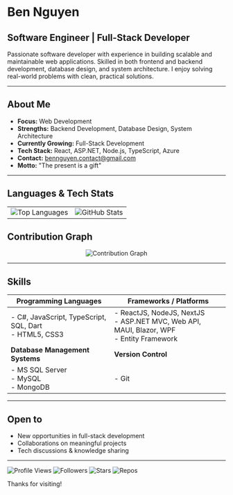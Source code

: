 # Ben Nguyen

## Software Engineer | Full-Stack Developer

Passionate software developer with experience in building scalable and maintainable web applications. Skilled in both frontend and backend development, database design, and system architecture. I enjoy solving real-world problems with clean, practical solutions.

---

## About Me

- **Focus:** Web Development  
- **Strengths:** Backend Development, Database Design, System Architecture  
- **Currently Growing:** Full-Stack Development  
- **Tech Stack:** React, ASP.NET, Node.js, TypeScript, Azure  
- **Contact:** [bennguyen.contact@gmail.com](mailto:bennguyen.contact@gmail.com)  
- **Motto:** "The present is a gift"

---

## Languages & Tech Stats

<table>
  <tr>
    <td align="center">
      <img src="https://github-readme-stats.vercel.app/api/top-langs/?username=xbensieve&layout=compact&theme=dark" alt="Top Languages" />
    </td>
    <td align="center">
      <img src="https://github-readme-stats.vercel.app/api?username=xbensieve&show_icons=true&theme=dark" alt="GitHub Stats" />
    </td>
  </tr>
</table>

## Contribution Graph

<p align="center">
  <img src="https://github-readme-activity-graph.vercel.app/graph?username=xbensieve&theme=react-dark&area=true&line=00FF00&point=FFFF00&grid=true&height=200" alt="Contribution Graph" />
</p>


---

## Skills

| Programming Languages | Frameworks / Platforms |
|------------------------|-------------------------|
| - C#, JavaScript, TypeScript, SQL, Dart <br> - HTML5, CSS3 | - ReactJS, NodeJS, NextJS <br> - ASP.NET MVC, Web API, MAUI, Blazor, WPF <br> - Entity Framework |
| **Database Management Systems** | **Version Control** |
| - MS SQL Server <br> - MySQL <br> - MongoDB | - Git |

---

## Open to

- New opportunities in full-stack development  
- Collaborations on meaningful projects  
- Tech discussions & knowledge sharing  

---
![Profile Views](https://komarev.com/ghpvc/?username=xbensieve&color=blue)
![Followers](https://img.shields.io/github/followers/xbensieve?label=Followers&style=social)
![Stars](https://img.shields.io/github/stars/xbensieve?label=Total%20Stars&style=social)
![Repos](https://img.shields.io/badge/dynamic/json?label=Public%20Repos&query=$.public_repos&url=https://api.github.com/users/xbensieve)


Thanks for visiting!  
